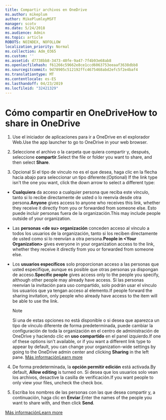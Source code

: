 ```yaml
---
title: Compartir archivos en OneDrive
ms.author: mikeplum
author: MikePlumleyMSFT
manager: scotv
ms.date: 5/24/2018
ms.audience: Admin
ms.topic: article
ROBOTS: NOINDEX, NOFOLLOW
localization_priority: Normal
ms.collection: Adm_O365
ms.custom: ''
ms.assetid: d7738bb8-3473-40fe-9a47-7f4b93e68ab8
ms.openlocfilehash: f61266c59662e8ce1ccd6063753eeaaf3638dbb8
ms.sourcegitcommit: 9d78905c512192ffc4675468abd2efc5f2e4baf4
ms.translationtype: MT
ms.contentlocale: es-ES
ms.lasthandoff: 04/23/2019
ms.locfileid: "32421329"
---
```

# <a name="how-to-share-in-onedrive"></a><span data-ttu-id="6842d-102">Cómo compartir en OneDrive</span><span class="sxs-lookup"><span data-stu-id="6842d-102">How to share in OneDrive</span></span>

1. <span data-ttu-id="6842d-103">Use el iniciador de aplicaciones para ir a OneDrive en el explorador Web.</span><span class="sxs-lookup"><span data-stu-id="6842d-103">Use the app launcher to go to OneDrive in your web browser.</span></span> 
    
2. <span data-ttu-id="6842d-104">Seleccione el archivo o la carpeta que quiera compartir y, después, seleccione **compartir**.</span><span class="sxs-lookup"><span data-stu-id="6842d-104">Select the file or folder you want to share, and then select **Share**.</span></span>
    
3. <span data-ttu-id="6842d-105">Opcional Si el tipo de vínculo no es el que desea, haga clic en la flecha hacia abajo para seleccionar un tipo diferente:</span><span class="sxs-lookup"><span data-stu-id="6842d-105">(Optional) If the link type isn't the one you want, click the down arrow to select a different type:</span></span>
    
  - <span data-ttu-id="6842d-106">**Cualquiera** da acceso a cualquier persona que reciba este vínculo, tanto si lo recibe directamente de usted o lo reenvía desde otra persona.</span><span class="sxs-lookup"><span data-stu-id="6842d-106">**Anyone** gives access to anyone who receives this link, whether they receive it directly from you or forwarded from someone else.</span></span> <span data-ttu-id="6842d-107">Esto puede incluir personas fuera de la organización.</span><span class="sxs-lookup"><span data-stu-id="6842d-107">This may include people outside of your organization.</span></span> 
    
  - <span data-ttu-id="6842d-108">Las **personas \<de su\> organización** conceden acceso al vínculo a todos los usuarios de la organización, tanto si los reciben directamente de usted como si lo reenvían a otra persona.</span><span class="sxs-lookup"><span data-stu-id="6842d-108">**People in \<Your Organization\>** gives everyone in your organization access to the link, whether they receive it directly from you or forwarded from someone else.</span></span> 
    
  - <span data-ttu-id="6842d-109">Los **usuarios específicos** solo proporcionan acceso a las personas que usted especifique, aunque es posible que otras personas ya dispongan de acceso.</span><span class="sxs-lookup"><span data-stu-id="6842d-109">**Specific people** gives access only to the people you specify, although other people may already have access.</span></span> <span data-ttu-id="6842d-110">Si las personas reenvían la invitación para uso compartido, solo podrán usar el vínculo los usuarios que ya tengan acceso al elemento.</span><span class="sxs-lookup"><span data-stu-id="6842d-110">If people forward the sharing invitation, only people who already have access to the item will be able to use the link.</span></span> 
    
    > [!NOTE]
    > <span data-ttu-id="6842d-111">Si una de estas opciones no está disponible o si desea que aparezca un tipo de vínculo diferente de forma predeterminada, puede cambiar la configuración de toda la organización en el centro de administración de OneDrive y haciendo clic en **uso compartido** en el panel izquierdo.</span><span class="sxs-lookup"><span data-stu-id="6842d-111">If one of these options isn't available, or if you want a different link type to appear by default, you can change your organization-wide settings by going to the OneDrive admin center and clicking **Sharing** in the left pane.</span></span> [<span data-ttu-id="6842d-112">Más información</span><span class="sxs-lookup"><span data-stu-id="6842d-112">Learn more</span></span>](https://go.microsoft.com/fwlink/?linkid=871961)
  
4. <span data-ttu-id="6842d-113">De forma predeterminada, la **opción permitir edición** está activada.</span><span class="sxs-lookup"><span data-stu-id="6842d-113">By default, **Allow editing** is turned on.</span></span> <span data-ttu-id="6842d-114">Si desea que los usuarios solo vean los archivos, desactive la casilla de verificación.</span><span class="sxs-lookup"><span data-stu-id="6842d-114">If you want people to only view your files, uncheck the check box.</span></span> 
    
5. <span data-ttu-id="6842d-115">Escriba los nombres de las personas con las que desea compartir y, a continuación, haga clic en **Enviar**.</span><span class="sxs-lookup"><span data-stu-id="6842d-115">Enter the names of the people you want to share with, and then click **Send**.</span></span>
    
[<span data-ttu-id="6842d-116">Más información</span><span class="sxs-lookup"><span data-stu-id="6842d-116">Learn more</span></span>](https://go.microsoft.com/fwlink/?linkid=871861)
  

